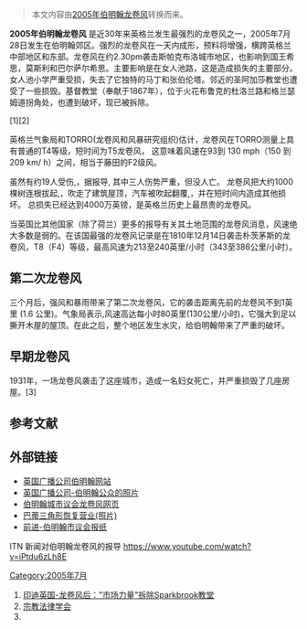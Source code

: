 > 本文内容由[2005年伯明翰龙卷风](https://zh.wikipedia.org/wiki/2005年伯明翰龙卷风)转换而来。


**2005年伯明翰龙卷风** 是近30年来英格兰发生最强烈的龙卷风之一，2005年7月28日发生在伯明翰郊区。强烈的龙卷风在一天内成形，预料将增强，横跨英格兰中部地区和东部。龙卷风在约2.30pm袭击斯帕克布洛城市地区，也影响到国王希思，莫斯利和巴尔萨尔希思。主要影响是在女人池路，这是造成损失的主要部分。女人池小学严重受损，失去了它独特的马丁和张伯伦塔。邻近的圣阿加莎教堂也遭受了一些损毁。基督教堂（奉献于1867年），位于火花布鲁克的杜洛兰路和格兰瑟姆道拐角处，也遭到破坏，现已被拆除。

\[1\]\[2\]

英格兰气象局和TORRO(龙卷风和风暴研究组织)估计，龙卷风在TORRO测量上具有普通的T4等级，短时间为T5龙卷风， 这意味着风速在93到 130 mph（150 到 209 km/ h）之间，相当于藤田的F2级风。

虽然有约19人受伤,，据报导, 其中三人伤势严重，但没人亡。 龙卷风把大约1000棵树连根拔起,，吹走了建筑屋顶，汽车被吹起翻覆,，并在短时间内造成其他损坏。 总损失已经达到4000万英镑，是英格兰历史上最昂贵的龙卷风。

当英国比其他国家（除了荷兰）更多的报导有关其土地范围的龙卷风消息，风速绝大多数是弱的。在该国最强的龙卷风记录是在1810年12月14日袭击朴茨茅斯的龙卷风，T8（F4）等级，最高风速为213至240英里/小时（343至386公里/小时）。

## 第二次龙卷风

三个月后，强风和暴雨带来了第二次龙卷风，它的袭击距离先前的龙卷风不到1英里 (1.6 公里)。气象局表示,风速高达每小时80英里(130公里/小时)，它强大到足以撕开木屋的屋顶。在此之后，整个地区发生水灾，给伯明翰带来了严重的破坏。

## 早期龙卷风

1931年，一场龙卷风袭击了这座城市，造成一名妇女死亡，并严重损毁了几座房屋。\[3\]

## 参考文献

<references />

## 外部链接

  - [英国广播公司伯明翰网站](http://www.bbc.co.uk/birmingham/content/articles/2005/07/28/tornado_feature.shtml)
  - [英国广播公司-伯明翰公众的照片](http://www.bbc.co.uk/birmingham/content/image_galleries/tornado_gallery_Copy.shtml)
  - [伯明翰城市议会龙卷风网页](https://web.archive.org/web/20110514001949/http://www.birmingham.gov.uk/tornado)
  - [巴蒂三角形恢复营业(照片)](http://www.birmingham.gov.uk/Media/Tornado%20Exhibition%20G5.pdf?MEDIA_ID=133502&FILENAME=Tornado%20Exhibition%20G5.pdf)
  - [前进-伯明翰市议会报纸](https://web.archive.org/web/20060725033141/http://www.birmingham.gov.uk/Media/tornado.pdf?MEDIA_ID=103940&FILENAME=tornado.pdf)

ITN 新闻对伯明翰龙卷风的报导 https://www.youtube.com/watch?v=iPtdu6zLh8E

[Category:2005年7月](https://zh.wikipedia.org/wiki/Category:2005年7月 "wikilink")

1.  [印迪英国-龙卷风后："市场力量"拆除Sparkbrook教堂](http://www.indymedia.org.uk/en/2005/10/325323.html)
2.  [宗教法律学会](http://www.ecclawsoc.org.uk/documents/recent_judgments_2005.pdf)
3.